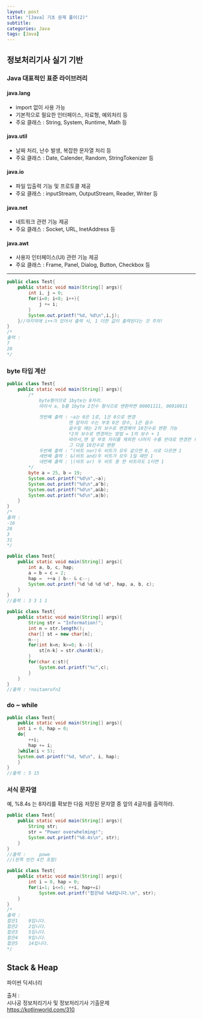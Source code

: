 ```yaml
---
layout: post
title: "[Java] 기초 문제 풀이(2)"
subtitle: 
categories: Java
tags: [Java]
--- 
```

## 정보처리기사 실기 기반  
### Java 대표적인 표준 라이브러리

#### java.lang
* import 없이 사용 가능  
* 기본적으로 필요한 인터페이스, 자료형, 예외처리 등  
* 주요 클래스 : String, System, Runtime, Math 등  


#### java.util
* 날짜 처리, 난수 발생, 복잡한 문자열 처리 등  
* 주요 클래스 : Date, Calender, Random, StringTokenizer 등  


#### java.io
* 파일 입출력 기능 및 프로토콜 제공
* 주요 클래스 : inputStream, OutputStream, Reader, Writer 등

#### java.net
* 네트워크 관련 기능 제공
* 주요 클래스 : Socket, URL, InetAddress 등

#### java.awt
* 사용자 인터페이스(UI) 관련 기능 제공
* 주요 클래스 : Frame, Panel, Dialog, Button, Checkbox 등  


***


```JAVA
public class Test{
    public static void main(String[] args){
        int i, j = 0;
        for(i=0; i<8; i++){
            j += i;
        }
        System.out.printf("%d, %d\n",i,j);
    }//마지막에 i++가 있어서 출력 시, 1 더한 값이 출력된다는 것 주의!
}
/*
출력 :
7
28
*/
```


### byte 타입 계산
```JAVA
public class Test{
    public static void main(String[] args){
        /*
            byte형이므로 1byte는 8자리.
            따라서 a, b를 1byte 2진수 형식으로 변환하면 00001111, 00010011
            
            첫번째 출력 : ~a는 0은 1로, 1은 0으로 변경
                       맨 앞자리 수는 부호 0은 양수, 1은 음수
                       음수일 때는 2의 보수로 변경해야 10진수로 변환 가능
                       *2의 보수로 변경하는 방법 = 1의 보수 + 1
                       따라서,맨 앞 부호 자리를 제외한 나머지 수를 반대로 변경한 후, 1 더하기
                       그 다음 10진수로 변환
            두번째 출력 : ^(비트 nor)두 비트가 모두 같으면 0, 서로 다르면 1
            세번째 출력 : &(비트 and)두 비트가 모두 1일 때만 1
            네번째 출력 : |(비트 or) 두 비트 중 한 비트라도 1이면 1
        */
        byte a = 25, b = 19;
        System.out.printf("%d\n",~a); 
        System.out.printf("%d\n",a^b);
        System.out.printf("%d\n",a&b);
        System.out.printf("%d\n",a|b);
    }
}
/*
출력 :
-16
28
3
31
*/
```


```JAVA
public class Test{
    public static void main(String[] args){
        int a, b, c, hap;
        a = b = c = 2;
        hap =  ++a | b-- & c--;
        System.out.printf('%d %d %d %d', hap, a, b, c);     
    }
}
//출력 : 3 3 1 1
```


```JAVA
public class Test{
    public static void main(String[] args){
        String str = "Information!";
        int n = str.length();
        char[] st = new char[n];
        n--;
        for(int k=n; k>=0; k--){
            st[n-k] = str.charAt(k);
        }
        for(char c:st){
            System.out.printf("%c",c);
        }
    }
}
//출력 : !noitamrofnI
```


### do ~ while
```JAVA
public class Test{
    public static void main(String[] args){
    int i = 0, hap = 0;
    do{
        ++i;
        hap += i;
    }while(i < 5);
    System.out.printf("%d, %d\n", i, hap);
    }
}
//출력 : 5 15
```


### 서식 문자열
예, %8.4s 는 8자리를 확보한 다음 저장된 문자열 중 앞의 4글자를 출력하라. 
```JAVA
public class Test{
    public static void main(String[] args){
        String str;
        str = "Power overwhelming!";
        System.out.printf("%8.4s\n", str);
    }
}
//출력 :     powe
//(왼쪽 빈칸 4칸 포함)
```


```JAVA
public class Test{
    public static void main(String[] args){
        int i = 0, hap = 0;
        for(i=1; i<=5; ++i, hap+=i)
            System.out.printf("합은%d %4d입니다.\n", str);
    }
}
/*
출력 : 
합은1    0입니다.
합은2    2입니다.
합은3    5입니다.
합은4    9입니다.
합은5    14입니다.
*/
```


## Stack & Heap
파이썬 딕셔너리
<!-- 
```JAVA
public class Test{
    public static void main(String[] args){
        
    }
}
```
-->



출처 :  
시나공 정보처리기사 및 정보처리기사 기출문제  
<https://kotlinworld.com/310>
